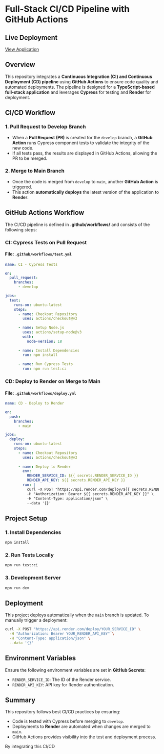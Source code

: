 # Full-Stack CI/CD Pipeline with GitHub Actions

## Live Deployment
[View Application](https://github-actions-ci-cd-fs65.onrender.com)

## Overview
This repository integrates a **Continuous Integration (CI) and Continuous Deployment (CD) pipeline** using **GitHub Actions** to ensure code quality and automated deployments. The pipeline is designed for a **TypeScript-based full-stack application** and leverages **Cypress** for testing and **Render** for deployment.

## CI/CD Workflow
### **1. Pull Request to Develop Branch**
- When a **Pull Request (PR)** is created for the `develop` branch, a **GitHub Action** runs Cypress component tests to validate the integrity of the new code.
- If all tests pass, the results are displayed in GitHub Actions, allowing the PR to be merged.

### **2. Merge to Main Branch**
- Once the code is merged from `develop` to `main`, another **GitHub Action** is triggered.
- This action **automatically deploys** the latest version of the application to **Render**.

## GitHub Actions Workflow
The CI/CD pipeline is defined in **.github/workflows/** and consists of the following steps:

### **CI: Cypress Tests on Pull Request**
#### File: `.github/workflows/test.yml`
```yaml
name: CI - Cypress Tests

on:
  pull_request:
    branches:
      - develop

jobs:
  test:
    runs-on: ubuntu-latest
    steps:
      - name: Checkout Repository
        uses: actions/checkout@v3
      
      - name: Setup Node.js
        uses: actions/setup-node@v3
        with:
          node-version: 18
      
      - name: Install Dependencies
        run: npm install
      
      - name: Run Cypress Tests
        run: npm run test:ci
```

### **CD: Deploy to Render on Merge to Main**
#### File: `.github/workflows/deploy.yml`
```yaml
name: CD - Deploy to Render

on:
  push:
    branches:
      - main

jobs:
  deploy:
    runs-on: ubuntu-latest
    steps:
      - name: Checkout Repository
        uses: actions/checkout@v3
      
      - name: Deploy to Render
        env:
          RENDER_SERVICE_ID: ${{ secrets.RENDER_SERVICE_ID }}
          RENDER_API_KEY: ${{ secrets.RENDER_API_KEY }}
        run: |
          curl -X POST "https://api.render.com/deploy/${{ secrets.RENDER_SERVICE_ID }}" \
          -H "Authorization: Bearer ${{ secrets.RENDER_API_KEY }}" \
          -H "Content-Type: application/json" \
          --data '{}' 
```

## Project Setup
### **1. Install Dependencies**
```sh
npm install
```

### **2. Run Tests Locally**
```sh
npm run test:ci
```

### **3. Development Server**
```sh
npm run dev
```

## Deployment
This project deploys automatically when the `main` branch is updated. To manually trigger a deployment:
```sh
curl -X POST "https://api.render.com/deploy/YOUR_SERVICE_ID" \
  -H "Authorization: Bearer YOUR_RENDER_API_KEY" \
  -H "Content-Type: application/json" \
  --data '{}'
```

## Environment Variables
Ensure the following environment variables are set in **GitHub Secrets**:
- `RENDER_SERVICE_ID`: The ID of the Render service.
- `RENDER_API_KEY`: API key for Render authentication.

## Summary
This repository follows best CI/CD practices by ensuring:
- Code is tested with Cypress before merging to `develop`.
- Deployments to **Render** are automated when changes are merged to `main`.
- GitHub Actions provides visibility into the test and deployment process.

By integrating this CI/CD
